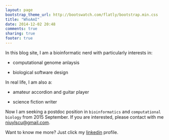 ```yaml
---
layout: page
bootstrap_theme_url: http://bootswatch.com/flatly/bootstrap.min.css
title: "WhoAmI"
date: 2014-12-02 20:48
comments: true
sharing: true
footer: true
---
```


In this blog site, I am a bioinformatic nerd with particularly interests in:

* computational genome anlaysis

* biological software design

In real life, I am also a: 

* amateur accordion and guitar player

* science fiction writer


Now I am seeking a postdoc position in `bioinformatics` and `computational biology` from 2015 September. If you are interested, please contact with me niuylscu@gmail.com. 
 
Want to know me more? Just click my [linkedin](http://cn.linkedin.com/pub/yulong-niu/86/bb0/840) profile.
